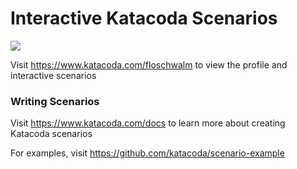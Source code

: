 # Interactive Katacoda Scenarios

[![](http://shields.katacoda.com/katacoda/floschwalm/count.svg)](https://www.katacoda.com/floschwalm "Get your profile on Katacoda.com")

Visit https://www.katacoda.com/floschwalm to view the profile and interactive scenarios

### Writing Scenarios
Visit https://www.katacoda.com/docs to learn more about creating Katacoda scenarios

For examples, visit https://github.com/katacoda/scenario-example
